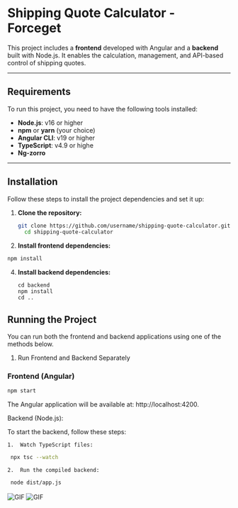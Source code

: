 # Shipping Quote Calculator - Forceget

This project includes a **frontend** developed with Angular and a **backend** built with Node.js. It enables the calculation, management, and API-based control of shipping quotes.

---



## Requirements

To run this project, you need to have the following tools installed:

- **Node.js**: v16 or higher
- **npm** or **yarn** (your choice)
- **Angular CLI**: v19 or higher
- **TypeScript**: v4.9 or highe
- **Ng-zorro**

---

## Installation

Follow these steps to install the project dependencies and set it up:

1. **Clone the repository:**

   ```bash
   git clone https://github.com/username/shipping-quote-calculator.git
     cd shipping-quote-calculator
    ```
2.	**Install frontend dependencies:**

   ```bash 
npm install
```
4.	**Install backend dependencies:**
    ```
    cd backend
    npm install
    cd ..
  	
## Running the Project

You can run both the frontend and backend applications using one of the methods below.

1. Run Frontend and Backend Separately

### Frontend (Angular)
 ```bash 
npm start
```

The Angular application will be available at: http://localhost:4200.

Backend (Node.js):

To start the backend, follow these steps:

	1.	Watch TypeScript files:
  ```bash
   npx tsc --watch
```


	2.	Run the compiled backend:

   ```bash
    node dist/app.js
   ```


<!-- code gif-->
<img align="center" alt="GIF" src="./login.gif"  />
<img align="center" alt="GIF" src="./form.gif" />
